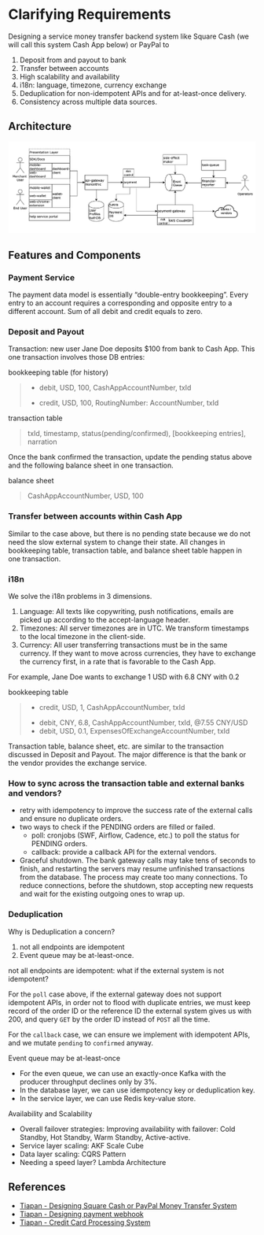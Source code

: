 # Clarifying Requirements 

Designing a service money transfer backend system like Square Cash (we will call this system Cash App below) or PayPal to

1. Deposit from and payout to bank
1. Transfer between accounts
1. High scalability and availability
1. i18n: language, timezone, currency exchange
1. Deduplication for non-idempotent APIs and for at-least-once delivery.
1. Consistency across multiple data sources.

## Architecture

![Architecture](arc.png)

## Features and Components 

### Payment Service 

The payment data model is essentially “double-entry bookkeeping”. Every entry to an account requires a corresponding and opposite entry to a different account. Sum of all debit and credit equals to zero.

### Deposit and Payout 

Transaction: new user Jane Doe deposits $100 from bank to Cash App. This one transaction involves those DB entries:

bookkeeping table (for history)

> + debit, USD, 100, 
> CashAppAccountNumber, txId
> - credit, USD, 100, RoutingNumber: AccountNumber, txId
  
transaction table

> txId, timestamp, status(pending/confirmed), [bookkeeping entries], narration

Once the bank confirmed the transaction, update the pending status above and the following balance sheet in one transaction.

balance sheet

> CashAppAccountNumber, USD, 100

### Transfer between accounts within Cash App 

Similar to the case above, but there is no pending state because we do not need the slow external system to change their state. All changes in bookkeeping table, transaction table, and balance sheet table happen in one transaction.


### i18n 

We solve the i18n problems in 3 dimensions.

1. Language: All texts like copywriting, push notifications, emails are picked up according to the accept-language header.
1. Timezones: All server timezones are in UTC. We transform timestamps to the local timezone in the client-side.
1. Currency: All user transferring transactions must be in the same currency. If they want to move across currencies, they have to exchange the currency first, in a rate that is favorable to the Cash App.

For example, Jane Doe wants to exchange 1 USD with 6.8 CNY with 0.2

bookkeeping table

> - credit, USD, 1, CashAppAccountNumber, txId
> + debit, CNY, 6.8, CashAppAccountNumber, txId, @7.55 CNY/USD
> + debit, USD, 0.1, ExpensesOfExchangeAccountNumber, txId

Transaction table, balance sheet, etc. are similar to the transaction discussed in Deposit and Payout. The major difference is that the bank or the vendor provides the exchange service.

### How to sync across the transaction table and external banks and vendors? 

- retry with idempotency to improve the success rate of the external calls and ensure no duplicate orders.
- two ways to check if the PENDING orders are filled or failed.
    - poll: cronjobs (SWF, Airflow, Cadence, etc.) to poll the status for PENDING orders.
    - callback: provide a callback API for the external vendors.
- Graceful shutdown. The bank gateway calls may take tens of seconds to finish, and restarting the servers may resume unfinished transactions from the database. The process may create too many connections. To reduce connections, before the shutdown, stop accepting new requests and wait for the existing outgoing ones to wrap up.


### Deduplication 

Why is Deduplication a concern?

1. not all endpoints are idempotent
1. Event queue may be at-least-once.

not all endpoints are idempotent: what if the external system is not idempotent? 

For the `poll` case above, if the external gateway does not support idempotent APIs, in order not to flood with duplicate entries, we must keep record of the order ID or the reference ID the external system gives us with 200, and query `GET` by the order ID instead of `POST` all the time.

For the `callback` case, we can ensure we implement with idempotent APIs, and we mutate `pending` to `confirmed` anyway.

Event queue may be at-least-once 

- For the even queue, we can use an exactly-once Kafka with the producer throughput declines only by 3%.
- In the database layer, we can use idempotency key or deduplication key.
- In the service layer, we can use Redis key-value store.

Availability and Scalability 

- Overall failover strategies: Improving availability with failover: Cold Standby, Hot Standby, Warm Standby, Active-active.
- Service layer scaling: AKF Scale Cube
- Data layer scaling: CQRS Pattern
- Needing a speed layer? Lambda Architecture

## References

- [Tiapan - Designing Square Cash or PayPal Money Transfer System](https://tianpan.co/notes/167-designing-paypal-money-transfer)
- [Tiapan - Designing payment webhook](https://tianpan.co/notes/166-designing-payment-webhook)
- [Tiapan - Credit Card Processing System](https://tianpan.co/notes/236-credit-card-processing-system)